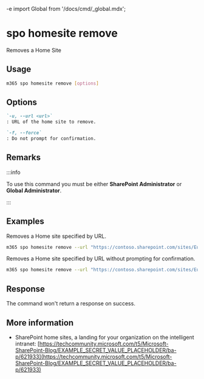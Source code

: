 -e <!-- DISCLAIMER: All secrets, passwords, and sensitive values in this document are examples only and not real credentials. -->
import Global from '/docs/cmd/_global.mdx';

# spo homesite remove

Removes a Home Site

## Usage

```sh
m365 spo homesite remove [options]
```

## Options

```md definition-list
`-u, --url <url>`
: URL of the home site to remove.

`-f, --force`
: Do not prompt for confirmation.
```

<Global />

## Remarks

:::info

To use this command you must be either **SharePoint Administrator** or **Global Administrator**.

:::

## Examples

Removes a Home site specified by URL.

```sh
m365 spo homesite remove --url "https://contoso.sharepoint.com/sites/Europe"
```

Removes a Home site specified by URL without prompting for confirmation.

```sh
m365 spo homesite remove --url "https://contoso.sharepoint.com/sites/Europe" --force
```

## Response

The command won't return a response on success.

## More information

- SharePoint home sites, a landing for your organization on the intelligent intranet: [https://techcommunity.microsoft.com/t5/Microsoft-SharePoint-Blog/EXAMPLE_SECRET_VALUE_PLACEHOLDER/ba-p/621933](https://techcommunity.microsoft.com/t5/Microsoft-SharePoint-Blog/EXAMPLE_SECRET_VALUE_PLACEHOLDER/ba-p/621933)
